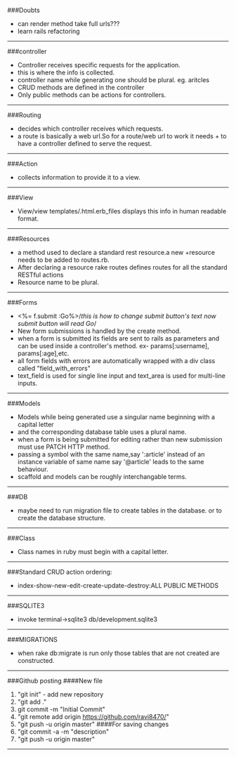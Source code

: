 ###Doubts
+ can render method take full urls???  
+ learn rails refactoring  
***
###controller 
+ Controller receives specific requests for the application.  
+ this is where the info is collected.  
+ controller name while generating one should be plural. eg. aritcles  
+ CRUD methods are defined in the controller  
+ Only public methods can be actions for controllers.  
***
###Routing 
+ decides which controller receives which requests.
+ a route is basically a web url.So for a route/web url to work it needs + to have a controller defined to serve the request.
***
###Action 
+ collects information to provide it to a view.
***
###View
+ View/view templates/.html.erb_files displays this info in human readable format.
***

###Resources
+ a method used to declare a standard rest resource.a new +resource needs to be added to routes.rb.
+ After declaring a resource rake routes defines routes for all the standard RESTful actions
+ Resource name to be plural.
***
###Forms
+ <%= f.submit :Go%>/*this is how to change submit button's text now submit button will read Go*/
+ New form submissions is handled by the create method.
+ when a form is submitted its fields are sent to rails as parameters and can be used inside a controller's method. 
ex- params[:username], params[:age],etc.
+ all form fields with errors are automatically wrapped with a div class called "field_with_errors"
+ text_field is used for single line input and text_area is used for multi-line inputs.
***
###Models
+ Models while being generated use a singular name beginning with a capital letter
+ and the corresponding database table uses a plural name.
+ when a form is being submitted for editing rather than new submission must use PATCH HTTP method.
+ passing a symbol with the same name,say ':article' instead of an instance variable of same name say '@article' leads to the same behaviour.
+ scaffold and models can be roughly interchangable terms.
***
###DB
+ maybe need to run migration file to create tables in the database. or to create the database structure.
***
###Class
+ Class names in ruby must begin with a capital letter.
***
###Standard CRUD action ordering: 
+ index-show-new-edit-create-update-destroy:ALL PUBLIC METHODS
***
###SQLITE3
+ invoke terminal->sqlite3 db/development.sqlite3
***
###MIGRATIONS
+ when rake db:migrate is run only those tables that are not created are constructed.
***
###Github posting
####New file
1. "git init" - add new repository  
2. "git add ."  
3. git commit -m "Initial Commit"
4. "git remote add origin https://github.com/ravi8470/<filename>"
5. "git push -u origin master"
####For saving changes
1. "git commit -a -m "description"
2. "git push -u origin master"
***
